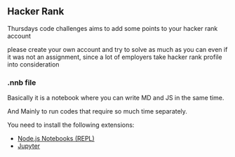 ## Hacker Rank

Thursdays code challenges aims to add some points to your hacker rank account

please create your own account and try to solve as much as you can even if it was not an assignment, since
a lot of employers take hacker rank profile into consideration

### .nnb file

Basically it is a notebook where you can write MD and JS in the same time.

And Mainly to run codes that require so much time separately.

You need to install the following extensions:

- [Node.js Notebooks (REPL)](https://marketplace.visualstudio.com/items?itemName=donjayamanne.typescript-notebook)
- [Jupyter](https://marketplace.visualstudio.com/items?itemName=ms-toolsai.jupyter)
